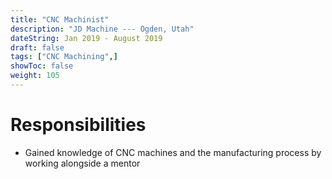 ```yaml
---
title: "CNC Machinist"
description: "JD Machine --- Ogden, Utah"
dateString: Jan 2019 - August 2019
draft: false
tags: ["CNC Machining",]
showToc: false
weight: 105
---
```


# Responsibilities
* Gained knowledge of CNC machines and the manufacturing process by working alongside a mentor
